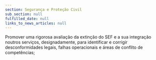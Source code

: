 ```yaml
---
section: Segurança e Proteção Civil
sub_section: null
fulfilled_date: null
links_to_news_articles: null
---
```


Promover uma rigorosa avaliação da extinção do SEF e a sua integração noutros serviços, designadamente, para identificar e corrigir desconformidades legais, falhas operacionais e áreas de conflito de competências;